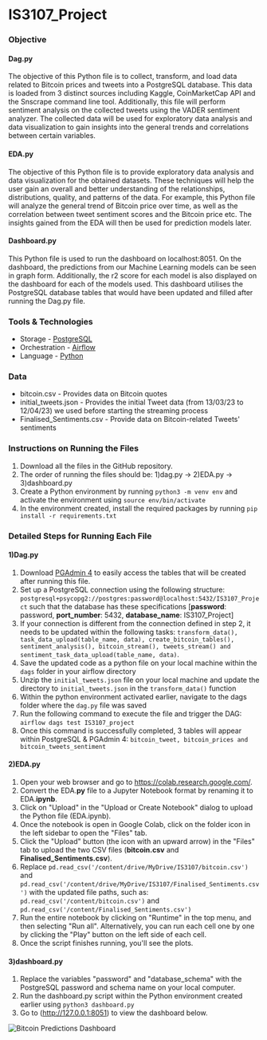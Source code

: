 # IS3107_Project

### Objective
#### Dag.py
The objective of this Python file is to collect, transform, and load data related to Bitcoin prices and tweets into a PostgreSQL database. This data is loaded from 3 distinct sources including Kaggle, CoinMarketCap API and the Snscrape command line tool. Additionally, this file will perform sentiment analysis on the collected tweets using the VADER sentiment analyzer. The collected data will be used for exploratory data analysis and data visualization to gain insights into the general trends and correlations between certain variables.

#### EDA.py
The objective of this Python file is to provide exploratory data analysis and data visualization for the obtained datasets. These techniques will help the user gain an overall and better understanding of the relationships, distributions, quality, and patterns of the data. For example, this Python file will analyze the general trend of Bitcoin price over time, as well as the correlation between tweet sentiment scores and the Bitcoin price etc. The insights gained from the EDA will then be used for prediction models later.

#### Dashboard.py
This Python file is used to run the dashboard on localhost:8051. On the dashboard, the predictions from our Machine Learning models can be seen in graph form. Additionally, the r2 score for each model is also displayed on the dashboard for each of the models used. This dashboard utilises the PostgreSQL database tables that would have been updated and filled after running the Dag.py file.

### Tools & Technologies
- Storage - [PostgreSQL](https://www.postgresql.org/)
- Orchestration - [Airflow](https://airflow.apache.org/)
- Language - [Python](https://www.python.org/)

### Data 
- bitcoin.csv - Provides data on Bitcoin quotes
- initial_tweets.json - Provides the initial Tweet data (from 13/03/23 to 12/04/23) we used before starting the streaming process
- Finalised_Sentiments.csv - Provide data on Bitcoin-related Tweets' sentiments

### Instructions on Running the Files
1. Download all the files in the GitHub repository. 
2. The order of running the files should be: 1)dag.py -> 2)EDA.py -> 3)dashboard.py
3. Create a Python environment by running ```python3 -m venv env``` and activate the environment using ```source env/bin/activate```
4. In the environment created, install the required packages by running ```pip install -r requirements.txt```

### Detailed Steps for Running Each File
#### 1)Dag.py
1. Download [PGAdmin 4](https://www.pgadmin.org/download/) to easily access the tables that will be created after running this file.
2. Set up a PostgreSQL connection using the following structure: ```postgresql+psycopg2://postgres:password@localhost:5432/IS3107_Project``` such that the database has these specifications [**password**: password, **port_number**: 5432, **database_name**: IS3107_Project] 
3. If your connection is different from the connection defined in step 2, it needs to be updated within the following tasks: ```transform_data(), task_data_upload(table_name, data), create_bitcoin_tables(), sentiment_analysis(), bitcoin_stream(), tweets_stream() and sentiment_task_data_upload(table_name, data)```.
4. Save the updated code as a python file on your local machine within the ```dags``` folder in your airflow directory
5. Unzip the ```initial_tweets.json``` file on your local machine and update the directory to ```initial_tweets.json``` in the ```transform_data()``` function
6. Within the python environment activated earlier, navigate to the dags folder where the ```dag.py``` file was saved 
7. Run the following command to execute the file and trigger the DAG: ```airflow dags test IS3107_project```
8. Once this command is successfully completed, 3 tables will appear within PostgreSQL & PGAdmin 4: ```bitcoin_tweet, bitcoin_prices and bitcoin_tweets_sentiment```

#### 2)EDA.py
1. Open your web browser and go to https://colab.research.google.com/.
2. Convert the EDA.**py** file to a Jupyter Notebook format by renaming it to EDA.**ipynb**.
3. Click on "Upload" in the "Upload or Create Notebook" dialog to upload the Python file (EDA.ipynb).
4. Once the notebook is open in Google Colab, click on the folder icon in the left sidebar to open the "Files" tab.
5. Click the "Upload" button (the icon with an upward arrow) in the "Files" tab to upload the two CSV files (**bitcoin.csv** and **Finalised_Sentiments.csv**).
6. Replace 
   ```pd.read_csv('/content/drive/MyDrive/IS3107/bitcoin.csv')``` and ```pd.read_csv('/content/drive/MyDrive/IS3107/Finalised_Sentiments.csv')```
   with the updated file paths, such as: ```pd.read_csv('/content/bitcoin.csv')``` and ```pd.read_csv('/content/Finalised_Sentiments.csv')```
7. Run the entire notebook by clicking on "Runtime" in the top menu, and then selecting "Run all". Alternatively, you can run each cell one by one by clicking the "Play" button on the left side of each cell.
8. Once the script finishes running, you'll see the plots.

#### 3)dashboard.py
1. Replace the variables "password" and "database_schema" with the PostgreSQL password and schema name on your local computer.
2. Run the dashboard.py script within the Python environment created earlier using ```python3 dashboard.py```
3. Go to (http://127.0.0.1:8051) to view the dashboard below.

![Bitcoin Predictions Dashboard](https://i.ibb.co/r4CWjGL/bitcoin-dashboard.png)

